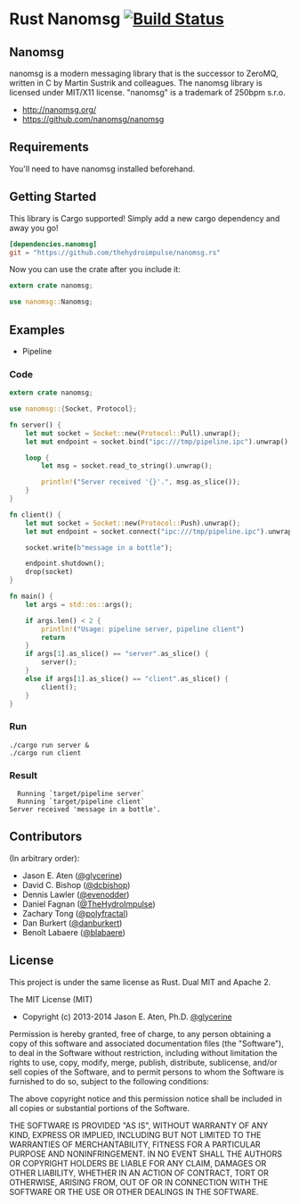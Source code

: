 # Rust Nanomsg [![Build Status](https://travis-ci.org/thehydroimpulse/nanomsg.rs.svg?branch=master)](https://travis-ci.org/thehydroimpulse/nanomsg.rs)

## Nanomsg

nanomsg is a modern messaging library that is the successor to ZeroMQ, written in C by Martin Sustrik and colleagues. The nanomsg library is licensed under MIT/X11 license. "nanomsg" is a trademark of 250bpm s.r.o.

- http://nanomsg.org/
- https://github.com/nanomsg/nanomsg

## Requirements

You'll need to have nanomsg installed beforehand.

## Getting Started

This library is Cargo supported! Simply add a new cargo dependency and
away you go!

```toml
[dependencies.nanomsg]
git = "https://github.com/thehydroimpulse/nanomsg.rs"
```

Now you can use the crate after you include it:

```rust
extern crate nanomsg;

use nanomsg::Nanomsg;
```

## Examples

* Pipeline

### Code
```rust
extern crate nanomsg;

use nanomsg::{Socket, Protocol};

fn server() {
	let mut socket = Socket::new(Protocol::Pull).unwrap();
	let mut endpoint = socket.bind("ipc:///tmp/pipeline.ipc").unwrap();

	loop {
		let msg = socket.read_to_string().unwrap();

		println!("Server received '{}'.", msg.as_slice());
	}
}

fn client() {
	let mut socket = Socket::new(Protocol::Push).unwrap();
	let mut endpoint = socket.connect("ipc:///tmp/pipeline.ipc").unwrap();

	socket.write(b"message in a bottle");

	endpoint.shutdown();
	drop(socket)
}

fn main() {
	let args = std::os::args();

	if args.len() < 2 {
		println!("Usage: pipeline server, pipeline client")
		return
	}
	if args[1].as_slice() == "server".as_slice() {
	    server();
	}
	else if args[1].as_slice() == "client".as_slice() {
	    client();
	}
}
```
### Run
```Shell
./cargo run server &
./cargo run client
```
### Result
```Shell
  Running `target/pipeline server`
  Running `target/pipeline client`
Server received 'message in a bottle'.
```
## Contributors

(In arbitrary order):

* Jason E. Aten ([@glycerine](https://github.com/glycerine))
* David C. Bishop ([@dcbishop](https://github.com/dcbishop))
* Dennis Lawler ([@evenodder](https://github.com/evenodder))
* Daniel Fagnan ([@TheHydroImpulse](https://github.com/thehydroimpulse))
* Zachary Tong ([@polyfractal](https://github.com/polyfractal))
* Dan Burkert ([@danburkert](https://github.com/danburkert))
* Benoît Labaere ([@blabaere](https://github.com/blabaere))

## License

This project is under the same license as Rust. Dual MIT and Apache 2.

The MIT License (MIT)

* Copyright (c) 2013-2014 Jason E. Aten, Ph.D. [@glycerine](https://github.com/glycerine)

Permission is hereby granted, free of charge, to any person obtaining a copy
of this software and associated documentation files (the "Software"), to deal
in the Software without restriction, including without limitation the rights
to use, copy, modify, merge, publish, distribute, sublicense, and/or sell
copies of the Software, and to permit persons to whom the Software is
furnished to do so, subject to the following conditions:

The above copyright notice and this permission notice shall be included in
all copies or substantial portions of the Software.

THE SOFTWARE IS PROVIDED "AS IS", WITHOUT WARRANTY OF ANY KIND, EXPRESS OR
IMPLIED, INCLUDING BUT NOT LIMITED TO THE WARRANTIES OF MERCHANTABILITY,
FITNESS FOR A PARTICULAR PURPOSE AND NONINFRINGEMENT. IN NO EVENT SHALL THE
AUTHORS OR COPYRIGHT HOLDERS BE LIABLE FOR ANY CLAIM, DAMAGES OR OTHER
LIABILITY, WHETHER IN AN ACTION OF CONTRACT, TORT OR OTHERWISE, ARISING FROM,
OUT OF OR IN CONNECTION WITH THE SOFTWARE OR THE USE OR OTHER DEALINGS IN
THE SOFTWARE.
